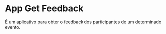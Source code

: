 # App Get Feedback

É um aplicativo para obter o feedback dos participantes de um determinado evento. 

